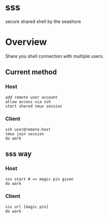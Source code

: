 sss
===

secure shared shell by the seashore

Overview
===
Share you shell connection with multiple users.  

## Current method

### Host
```Bashscript
add remote user account
allow access via ssh
start shared tmux session
```

### Client
```Bashscript
ssh user@remote.host
tmux join session
do work
```

## sss way

### Host
```Bashscript
sss start # => magic pin given
do work
```

### Client
```Bashscript
sss url [magic pin]
do work
```

